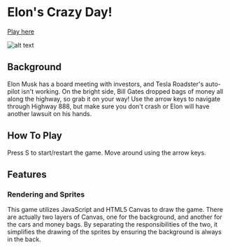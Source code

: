 # Elon's Crazy Day!

[Play here][link]

[link]: http://kennethcng.com/Elon-s-Crazy-Day/

![alt text](Elon-s-Crazy-Day/app/assets/images/Screenshot.png)

## Background

Elon Musk has a board meeting with investors, and Tesla Roadster's auto-pilot isn't working. On the bright side, Bill Gates dropped bags of money all along the highway, so grab it on your way! Use the arrow keys to navigate through Highway 888, but make sure you don't crash or Elon will have another lawsuit on his hands.

## How To Play

Press S to start/restart the game. Move around using the arrow keys.

## Features

### Rendering and Sprites

This game utilizes JavaScript and HTML5 Canvas to draw the game. There are actually two layers of Canvas, one for the background, and another for the cars and money bags. By separating the responsibilities of the two, it simplifies the drawing of the sprites by ensuring the background is always in the back.
